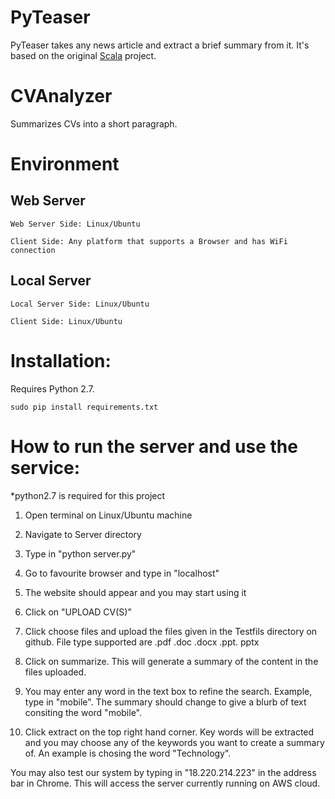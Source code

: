 PyTeaser
========

PyTeaser takes any news article and extract a brief summary from it. It's based on the original [Scala](https://github.com/MojoJolo/textteaser) project.


CVAnalyzer
==========

Summarizes CVs into a short paragraph.

# Environment

## Web Server
```
Web Server Side: Linux/Ubuntu
```
```
Client Side: Any platform that supports a Browser and has WiFi connection
```

## Local Server
```
Local Server Side: Linux/Ubuntu
```
```
Client Side: Linux/Ubuntu
```

# Installation:
Requires Python 2.7.
```
sudo pip install requirements.txt
```

# How to run the server and use the service:
*python2.7 is required for this project

1. Open terminal on Linux/Ubuntu machine
2. Navigate to Server directory
3. Type in "python server.py"
4. Go to favourite browser and type in "localhost"
5. The website should appear and you may start using it

6. Click on "UPLOAD CV(S)"
7. Click choose files and upload the files given in the Testfils directory on github. File type supported are .pdf .doc .docx .ppt. pptx
8. Click on summarize. This will generate a summary of the content in the files uploaded.
9. You may enter any word in the text box to refine the search. Example, type in "mobile". The summary should change to give a blurb of text consiting the word "mobile".
10. Click extract on the top right hand corner. Key words will be extracted and you may choose any of the keywords you want to create a summary of. An example is chosing the word "Technology".

You may also test our system by typing in "18.220.214.223" in the address bar in Chrome. This will access the server currently running on AWS cloud.

